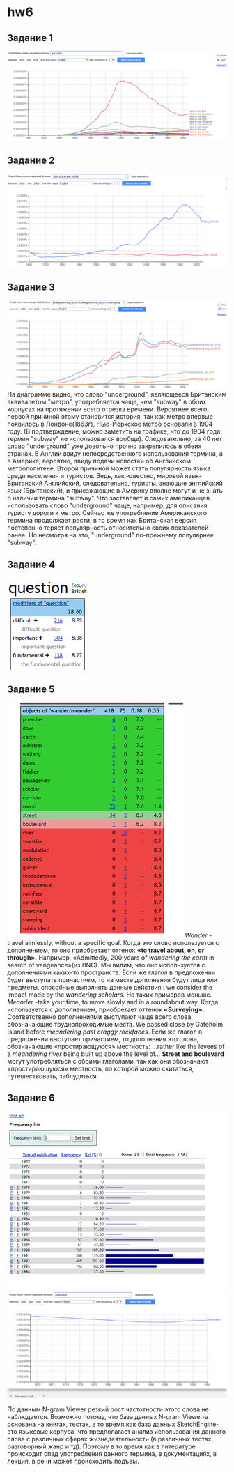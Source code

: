 # hw6
## Задание 1
![](https://github.com/nniawwainn/hw6/blob/master/1.PNG)
## Задание 2
![](https://github.com/nniawwainn/hw6/blob/master/2.PNG)
## Задание 3
![](https://github.com/nniawwainn/hw6/blob/master/3.PNG)
На диаграмме видно, что слово "underground", являющееся Британским эквивалетом "метро", употребляется чаще, чем "subway" в обоих корпусах на протяжении всего отрезка времени. Вероятнее всего, первой причиной этому становится история, так как метро впервые появилось в Лондоне(1863г), Нью-Йоркское метро основали в 1904 году. (В подтверждение, можно заметить на графике, что до 1904 года термин "subway" не использовался вообще).  Следовательно, за 40 лет слово "underground" уже довольно прочно закрепилось в обеих странах. В Англии ввиду непосредственного использования термина, а в Америке, вероятно, ввиду подачи новостей об Английском метрополитене. Второй причиной может стать популярность языка среди населения и туристов. Ведь, как известно, мировой язык- Британский Английский, следовательно, туристы, знающие английский язык (Британский), и приезжающие в Америку вполне могут и не знать о наличии термина "subway". Что заставляет и самих американцев использовать слово "underground" чаще, например, для описания туристу дороги к метро. 
Сейчас же употребление Американского термина продолжает расти, в то время как Британская версия постепенно теряет популярность относительно своих показателей ранее. Но несмотря на это, "underground" по-прежнему популярнее "subway".
## Задание 4
![](https://github.com/nniawwainn/hw6/blob/master/4.PNG)
## Задание 5
![](https://github.com/nniawwainn/hw6/blob/master/5.PNG)
*Wander* - travel aimlessly, without a specific goal.
Когда это слово используется с дополнением, то оно приобретает оттенок **«to travel about, on, or through».** Например, «Admittedly, 200 years of	*wandering	the earth* in search of vengeance»(из BNC). Мы видим, что оно используется с дополнениями каких-то пространств. Если же глагол в предложении будет выступать причастием, то на месте дополнения будут лица или предметы, способные выполнять данные действия : we consider the impact made by the *wandering scholars.* Но таких примеров меньше.
*Meander* -take your time, to move slowly and in a roundabout way. 
Когда используется с дополнением, приобретает оттенок **«Surveying».** Соответственно дополнениями выступают чаще всего слова, обозначающие труднопроходимые места. 
We passed close by Gateholm Island before *meandering past craggy rockfaces*.
Если же глагол в предложении выступает причастием, то дополнения это слова, обозначающие «простирающуюся» местность:  …rather like the levees of a	*meandering	river* being built up above the level of…
**Street and boulevard** могут употребляться с обоими глаголами, так как они обозначают «простирающуюся» местность, по которой можно скитаться, путешествовать, заблудиться. 

## Задание 6
![](https://github.com/nniawwainn/hw6/blob/master/restoration%2061.PNG)
![](https://github.com/nniawwainn/hw6/blob/master/restoration62.PNG)

По данным N-gram Viewer резкий рост частотности этого слова не наблюдается. Возможно потому, что база данных N-gram Viewer-а основана на книгах, тестах, в то время как база данных SketchEngine-это языковые корпуса, что предполагает анализ использования данного слова с различных сферах жизнедеятельности (в различных тестах, разговорный жанр и тд). Поэтому в то время как в литературе происходит спад употребления данного термина, в документациях, в лекция. в речи может происходить подъем.

